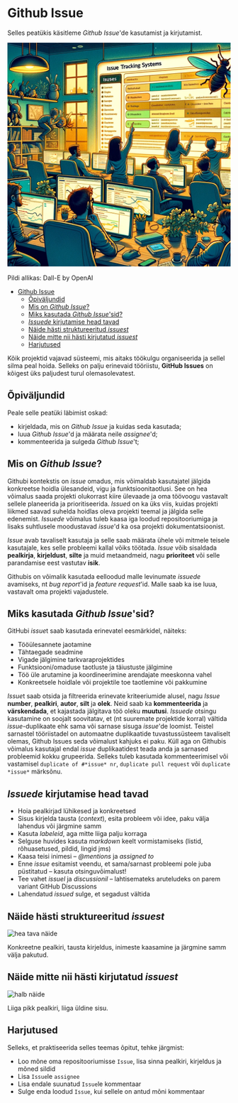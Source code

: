 # Github Issue

Selles peatükis käsitleme _Github Issue_'de kasutamist ja kirjutamist.

![Issue](Issue.webp)

Pildi allikas: Dall-E by OpenAI

- [Github Issue](#github-issue)
  - [Õpiväljundid](#õpiväljundid)
  - [Mis on _Github Issue_?](#mis-on-github-issue)
  - [Miks kasutada _Github Issue_'sid?](#miks-kasutada-github-issuesid)
  - [_Issuede_ kirjutamise head tavad](#issuede-kirjutamise-head-tavad)
  - [Näide hästi struktureeritud _issuest_](#näide-hästi-struktureeritud-issuest)
  - [Näide mitte nii hästi kirjutatud _issuest_](#näide-mitte-nii-hästi-kirjutatud-issuest)
  - [Harjutused](#harjutused)

Kõik projektid vajavad süsteemi, mis aitaks töökulgu organiseerida ja sellel silma peal hoida. Selleks on palju erinevaid tööriistu, **GitHub Issues** on kõigest üks paljudest turul olemasolevatest.

## Õpiväljundid

Peale selle peatüki läbimist oskad:

- kirjeldada, mis on _Github Issue_ ja kuidas seda kasutada;
- luua _Github Issue_'d ja määrata neile _assignee_'d;
- kommenteerida ja sulgeda _Github Issue_'t;

## Mis on _Github Issue_?

Githubi kontekstis on _issue_ omadus, mis võimaldab kasutajatel jälgida konkreetse hoidla ülesandeid, vigu ja funktsioonitaotlusi. See on hea võimalus saada projekti olukorrast kiire ülevaade ja oma töövoogu vastavalt sellele planeerida ja prioritiseerida. *Issue*d on ka üks viis, kuidas projekti liikmed saavad suhelda hoidlas oleva projekti teemal ja jälgida selle edenemist. _Issuede_ võimalus tuleb kaasa iga loodud repositooriumiga ja lisaks suhtlusele moodustavad _issue_'d ka osa projekti dokumentatsioonist.

_Issue_ avab tavaliselt kasutaja ja selle saab määrata ühele või mitmele teisele kasutajale, kes selle probleemi kallal võiks töötada. _Issue_ võib sisaldada **pealkirja**, **kirjeldust**, **silte** ja muid metaandmeid, nagu **prioriteet** või selle parandamise eest vastutav **isik**.

Githubis on võimalik kasutada eelloodud malle levinumate _issuede_ avamiseks, nt _bug report_'id ja _feature request_'id. Malle saab ka ise luua, vastavalt oma projekti vajadustele.

## Miks kasutada _Github Issue_'sid?

GitHubi *issue*t saab kasutada erinevatel eesmärkidel, näiteks:

- Tööülesannete jaotamine
- Tähtaegade seadmine
- Vigade jälgimine tarkvaraprojektides
- Funktsiooni/omaduse taotluste ja täiustuste jälgimine
- Töö üle arutamine ja koordineerimine arendajate meeskonna vahel
- Konkreetsele hoidlale või projektile toe taotlemine või pakkumine

*Issue*t saab otsida ja filtreerida erinevate kriteeriumide alusel, nagu _Issue_ **number**, **pealkiri**, **autor**, **silt** ja **olek**. Neid saab ka **kommenteerida** ja **värskendada**, et kajastada jälgitava töö oleku **muutusi**. _Issuede_ otsingu kasutamine on soojalt soovitatav, et (nt suuremate projektide korral) vältida _issue_-duplikaate ehk sama või sarnase sisuga _issue_'de loomist. Teistel sarnastel tööriistadel on automaatne duplikaatide tuvastussüsteem tavaliselt olemas, Github Issues seda võimalust kahjuks ei paku. Küll aga on Githubis võimalus kasutajal endal _issue_ duplikaatidest teada anda ja sarnased probleemid kokku grupeerida. Selleks tuleb kasutada kommenteerimisel või vastamisel `duplicate of #*issue* nr`, `duplicate pull request` või `duplicate *issue*` märksõnu.

## _Issuede_ kirjutamise head tavad

- Hoia pealkirjad lühikesed ja konkreetsed
- Sisus kirjelda tausta (_context_), esita probleem või idee, paku välja lahendus või järgmine samm
- Kasuta _labeleid_, aga mitte liiga palju korraga
- Selguse huvides kasuta _markdown_ keelt vormistamiseks (listid, rõhuasetused, pildid, lingid jms)
- Kaasa teisi inimesi – _@mentions_ ja _assigned to_
- Enne _issue_ esitamist veendu, et sama/sarnast probleemi pole juba püstitatud – kasuta otsinguvõimalust!
- Tee vahet _issuel_ ja _discussionil_ – lahtisemateks aruteludeks on parem variant GitHub Discussions
- Lahendatud _issued_ sulge, et segadust vältida

## Näide hästi struktureeritud _issuest_

![hea tava näide](https://wiredcraft.com/images/posts/how_we_write_our_github_issues_2.png)

Konkreetne pealkiri, tausta kirjeldus, inimeste kaasamine ja järgmine samm välja pakutud.

## Näide mitte nii hästi kirjutatud _issuest_

![halb näide](https://wiredcraft.com/images/posts/how_we_write_our_github_issues_1.png)

Liiga pikk pealkiri, liiga üldine sisu.

## Harjutused

Selleks, et praktiseerida selles teemas õpitut, tehke järgmist:

- Loo mõne oma repositooriumisse `Issue`, lisa sinna pealkiri, kirjeldus ja mõned sildid
- Lisa `Issue`le `assignee`
- Lisa endale suunatud `Issue`le kommentaar
- Sulge enda loodud `Issue`, kui sellele on antud mõni kommentaar
